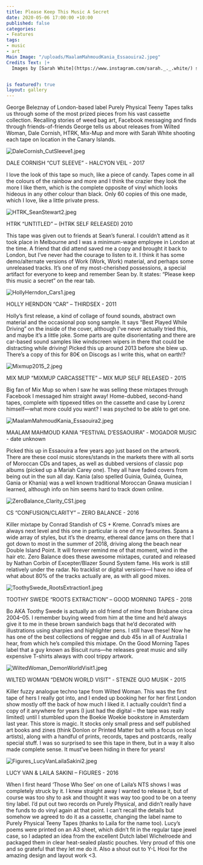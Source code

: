 ```yaml
---
title: Please Keep This Music A Secret
date: 2020-05-06 17:00:00 +10:00
published: false
categories:
- Features
tags:
- music
- art
Main Image: "/uploads/MaalamMahmoudKania_Essaouira2.jpeg"
Credits Text: |+
  Images by [Sarah White](https://www.instagram.com/sarah._._.white/) shot on location in the Canary Islands


is featured?: true
layout: gallery
---
```


George Beleznay of London-based label Purely Physical Teeny Tapes talks us through some of the most prized pieces from his vast cassette collection. Recalling stories of weed bag art, Facebook messaging and finds through friends-of-friends George tells us about releases from Wilted Woman, Dale Cornish, HTRK, Mix-Mup and more with Sarah White shooting each tape on location in the Canary Islands.


![DaleCornish_CutSleeve1.jpeg](/uploads/DaleCornish_CutSleeve1.jpeg)

DALE CORNISH “CUT SLEEVE” - HALCYON VEIL - 2017

I love the look of this tape so much, like a piece of candy. Tapes come in all the colours of the rainbow and more and I think the crazier they look the more I like them, which is the complete opposite of vinyl which looks hideous in any other colour than black. Only 60 copies of this one made, which I love, like a little private press.





![HTRK_SeanStewart2.jpeg](/uploads/HTRK_SeanStewart2.jpeg)

HTRK “UNTITLED” – (HTRK SELF RELEASED) 2010

This tape was given out to friends at Sean’s funeral. I couldn’t attend as it took place in Melbourne and I was a minimum-wage employee in London at the time. A friend that did attend saved me a copy and brought it back to London, but I’ve never had the courage to listen to it. I think it has some demo/alternate versions of Work (Work, Work) material, and perhaps some unreleased tracks. It’s one of my most-cherished possessions, a special artifact for everyone to keep and remember Sean by. It states: “Please keep this music a secret” on the rear tab.






![HollyHerndon_Cars1.jpeg](/uploads/HollyHerndon_Cars1.jpeg)

HOLLY HERNDON “CAR” – THIRDSEX - 2011

Holly’s first release, a kind of collage of found sounds, abstract own material and the occasional pop song sample. It says “Best Played While Driving” on the inside of the cover, although I’ve never actually tried this, and maybe it’s a little joke. Some parts are quite disorientating and there are car-based sound samples like windscreen wipers in there that could be distracting while driving! Picked this up around 2013 before she blew up. There’s a copy of this for 80€ on Discogs as I write this, what on earth!?






![Mixmup2015_2.jpeg](/uploads/Mixmup2015_2.jpeg)

MIX MUP “MIXMUP CARCASSETTE” – MIX MUP SELF RELEASED - 2015

Big fan of Mix Mup so when I saw he was selling these mixtapes through Facebook I messaged him straight away! Home-dubbed, second-hand tapes, complete with tippexed titles on the cassette and case by Lorenz himself—what more could you want? I was psyched to be able to get one.






![MaalamMahmoudKania_Essaouira2.jpeg](/uploads/MaalamMahmoudKania_Essaouira2.jpeg)

MAALAM MAHMOUD KANIA “FESTIVAL D’ESSAOUIRA” - MOGADOR MUSIC - date unknown

Picked this up in Essaouira a few years ago just based on the artwork. There are these cool music stores/stands in the markets there with all sorts of Moroccan CDs and tapes, as well as dubbed versions of classic pop albums (picked up a Mariah Carey one). They all have faded covers from being out in the sun all day. Kania (also spelled Guinia, Guinéa, Guinea, Gania or Khania) was a well known traditional Moroccan Gnawa musician I learned, although info on him seems hard to track down online.






![ZeroBalance_Clarity_CS1.jpeg](/uploads/ZeroBalance_Clarity_CS1.jpeg)

CS “CONFUSION/CLARITY” – ZERO BALANCE - 2016

Killer mixtape by Conrad Standish of CS + Kreme. Conrad’s mixes are always next level and this one in particular is one of my favourites. Spans a wide array of styles, but it’s the dreamy, ethereal dance jams on there that I got down to most in the summer of 2018, driving along the beach near Double Island Point. It will forever remind me of that moment, wind in the hair etc. Zero Balance does these awesome mixtapes, curated and released by Nathan Corbin of Excepter/Blazer Sound System fame. His work is still relatively under the radar. No tracklist or digital versions—I have no idea of what about 80% of the tracks actually are, as with all good mixes.






![ToothySwede_RootsExtraction1.jpeg](/uploads/ToothySwede_RootsExtraction1.jpeg)

TOOTHY SWEDE “ROOTS EXTRACTION” – GOOD MORNING TAPES - 2018

Bo AKA Toothy Swede is actually an old friend of mine from Brisbane circa 2004–05. I remember buying weed from him at the time and he’d always give it to me in these brown sandwich bags that he’d decorated with illustrations using sharpies and highlighter pens. I still have these! Now he has one of the best collections of reggae and dub 45s in all of Australia I hear, from which he’s compiled this mixtape. On the Good Morning Tapes label that a guy known as Biscuit runs—he releases great music and silly expensive T-shirts always with cool trippy artwork.






![WiltedWoman_DemonWorldVisit1.jpeg](/uploads/WiltedWoman_DemonWorldVisit1.jpeg)

WILTED WOMAN “DEMON WORLD VISIT” - STENZE QUO MUSIK - 2015

Killer fuzzy analogue techno tape from Wilted Woman. This was the first tape of hers I really got into, and I ended up booking her for her first London show mostly off the back of how much I liked it. I actually couldn’t find a copy of it anywhere for years (I just had the digital – the tape was really limited) until I stumbled upon the Boekie Woekie bookstore in Amsterdam last year. This store is magic. It stocks only small press and self published art books and zines (think Donlon or Printed Matter but with a focus on local artists), along with a handful of prints, records, tapes and postcards, really special stuff. I was so surprised to see this tape in there, but in a way it also made complete sense. It must’ve been hiding in there for years!






![Figures_LucyVanLailaSakini2.jpeg](/uploads/Figures_LucyVanLailaSakini2.jpeg)

LUCY VAN & LAILA SAKINI – FIGURES - 2016

When I first heard ‘Those Who See’ on one of Laila’s NTS shows I was completely struck by it. I knew straight away I wanted to release it, but of course was too shy to ask and thought it was way too good to be on a teeny tiny label. I’d put out two records on Purely Physical, and didn’t really have the funds to do vinyl again at that point. I can’t recall the details but somehow we agreed to do it as a cassette, changing the label name to Purely Physical Teeny Tapes (thanks to Laila for the name too). Lucy’s poems were printed on an A3 sheet, which didn’t fit in the regular tape jewel case, so I adapted an idea from the excellent Dutch label Wichelroede and packaged them in clear heat-sealed plastic pouches. Very proud of this one and so grateful that they let me do it. Also a shout out to Y-L Hooi for the amazing design and layout work <3.




